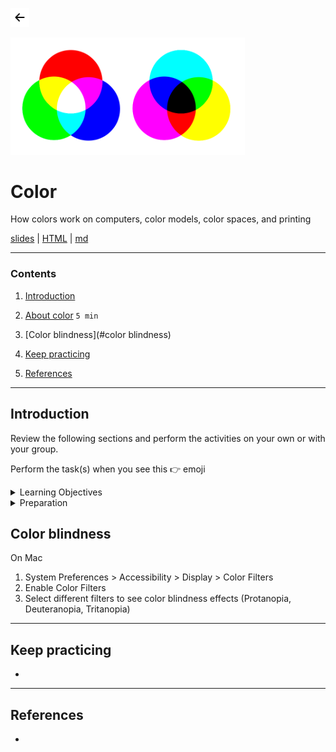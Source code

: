 <!-- paginate: true -->

<a class="back-icon" href="../index.html"><img width="30" src="../assets/img/icons/arrow-left-short.svg"></a>

<img width="375" src="../assets/img/banner/banner-color.png">

# Color

How colors work on computers, color models, color spaces, and printing

<span class="slides-small"><a href="../slides/color.html">slides</a> | <a href="../www/color.html">HTML</a> | <a href="../topics/color.md">md</a></span>

<!--
Presentation comments ...
-->


---


### Contents

1. [Introduction](#introduction)
1. [About color](#about-color) `5 min`

1. [Color blindness](#color blindness)
1. [Keep practicing](#keep-practicing)
1. [References](#references)


---


## Introduction

Review the following sections and perform the activities on your own or with your group.

Perform the task(s) when you see this 👉  emoji

<details>
<summary>Learning Objectives</summary>

Students who complete the following will be able to:

- Define
- List
- Explain
- Use

</details>

<details>
<summary>Preparation</summary>

Complete the following to prepare for this module

- [Command Line Crash Course](command-line-crash-course.md)

</details>







## Color blindness

On Mac
1. System Preferences > Accessibility > Display > Color Filters
1. Enable Color Filters
1. Select different filters to see color blindness effects (Protanopia, Deuteranopia, Tritanopia)




---

## Keep practicing

-

---

## References

-
